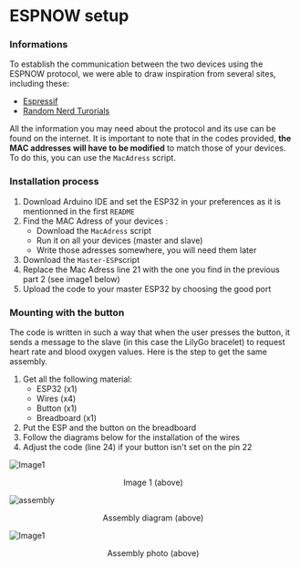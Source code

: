 # ESPNOW setup

### Informations
To establish the communication between the two devices using the ESPNOW protocol, we were able to draw inspiration from several sites, including these:
  - [Espressif](https://docs.espressif.com/projects/esp-idf/en/latest/esp32/api-reference/network/esp_now.html)
  - [Random Nerd Turorials](https://randomnerdtutorials.com/esp-now-esp32-arduino-ide/)  
  
All the information you may need about the protocol and its use can be found on the internet.
It is important to note that in the codes provided, **the MAC addresses will have to be modified** to match those of your devices. To do this, you can use the `MacAdress` script.

### Installation process
1. Download Arduino IDE and set the ESP32 in your preferences as it is mentionned in the first `README`
2. Find the MAC Adress of your devices :
    - Download the `MacAdress` script
    - Run it on all your devices (master and slave)
    - Write those adresses somewhere, you will need them later
4. Download the `Master-ESP`script
5. Replace the Mac Adress line 21 with the one you find in the previous part 2 (see image1 below)
6. Upload the code to your master ESP32 by choosing the good port

### Mounting with the button
The code is written in such a way that when the user presses the button, it sends a message to the slave (in this case the LilyGo bracelet) to request heart rate and blood oxygen values. Here is the step to get the same assembly.
 
1. Get all the following material:
    - ESP32 (x1)
    - Wires (x4)
    - Button (x1)
    - Breadboard (x1)
2. Put the ESP and the button on the breadboard
3. Follow the diagrams below for the installation of the wires
4. Adjust the code (line 24) if your button isn't set on the pin 22  
  
![Image1](https://user-images.githubusercontent.com/103428967/162972124-e1a6ab04-90ca-44b2-9bd2-a3c3e4be9ebe.png)  
<p align="center">Image 1 (above)</p>  
  
  
![assembly](https://user-images.githubusercontent.com/103428967/162979987-2b3e5fac-1b02-4340-a2bd-19c390f4c9af.png)
<p align="center">Assembly diagram (above)</p>  
  
  
![Image1](https://user-images.githubusercontent.com/103428967/162970406-de1ad2a5-8d0d-4c6a-b4da-f8db659338b3.jpg) 
<p align="center">Assembly photo (above)</p>  

